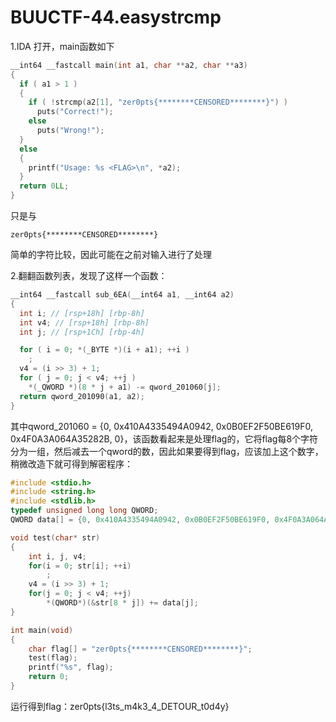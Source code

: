 # BUUCTF-44.easystrcmp

1.IDA 打开，main函数如下

```c
__int64 __fastcall main(int a1, char **a2, char **a3)
{
  if ( a1 > 1 )
  {
    if ( !strcmp(a2[1], "zer0pts{********CENSORED********}") )
      puts("Correct!");
    else
      puts("Wrong!");
  }
  else
  {
    printf("Usage: %s <FLAG>\n", *a2);
  }
  return 0LL;
}
```

只是与

```
zer0pts{********CENSORED********}
```

简单的字符比较，因此可能在之前对输入进行了处理

2.翻翻函数列表，发现了这样一个函数：

```c
__int64 __fastcall sub_6EA(__int64 a1, __int64 a2)
{
  int i; // [rsp+18h] [rbp-8h]
  int v4; // [rsp+18h] [rbp-8h]
  int j; // [rsp+1Ch] [rbp-4h]

  for ( i = 0; *(_BYTE *)(i + a1); ++i )
    ;
  v4 = (i >> 3) + 1;
  for ( j = 0; j < v4; ++j )
    *(_QWORD *)(8 * j + a1) -= qword_201060[j];
  return qword_201090(a1, a2);
}
```

其中qword_201060 = {0, 0x410A4335494A0942, 0x0B0EF2F50BE619F0, 0x4F0A3A064A35282B, 0}，该函数看起来是处理flag的，它将flag每8个字符分为一组，然后减去一个qword的数，因此如果要得到flag，应该加上这个数字，稍微改造下就可得到解密程序：

```c
#include <stdio.h>
#include <string.h>
#include <stdlib.h>
typedef unsigned long long QWORD;
QWORD data[] = {0, 0x410A4335494A0942, 0x0B0EF2F50BE619F0, 0x4F0A3A064A35282B, 0};

void test(char* str)
{
	int i, j, v4;
	for(i = 0; str[i]; ++i)
		;
	v4 = (i >> 3) + 1;
	for(j = 0; j < v4; ++j)
		*(QWORD*)(&str[8 * j]) += data[j];
}

int main(void)
{
	char flag[] = "zer0pts{********CENSORED********}";
	test(flag);
	printf("%s", flag);
	return 0;
}
```

运行得到flag：zer0pts{l3ts_m4k3_4_DETOUR_t0d4y}